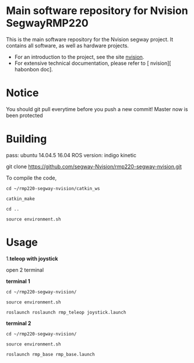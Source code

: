 # Main software repository for Nvision SegwayRMP220

This is the main software repository for the Nvision segway project. It contains all software, as well as hardware projects.

- For an introduction to the project, see the site [nvision](http:).
- For extensive technical documentation, please refer to [ nvision][ habonbon doc].

Notice
=======
You should git pull everytime before you push a new commit!
Master now is been protected 

Building
========
pass: ubuntu 14.04.5  16.04
ROS version: indigo   kinetic

git clone https://github.com/segway-Nvision/rmp220-segway-nvision.git 

To compile the code, 

```
cd ~/rmp220-segway-nvision/catkin_ws

catkin_make

cd ..

source environment.sh
```

Usage
========

1.**teleop with joystick**

open 2 terminal

**terminal 1**

```bash=
cd ~/rmp220-segway-nvision/

source environment.sh

roslaunch roslaunch rmp_teleop joystick.launch
```

**terminal 2**

```bash=
cd ~/rmp220-segway-nvision/

source environment.sh

roslaunch rmp_base rmp_base.launch
```



